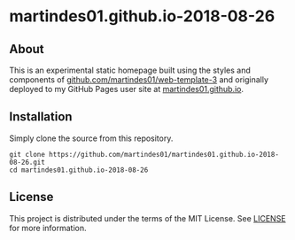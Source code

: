 # martindes01.github.io-2018-08-26

## About

This is an experimental static homepage built using the styles and components of [github.com/martindes01/web-template-3](https://github.com/martindes01/web-template-3) and originally deployed to my GitHub Pages user site at [martindes01.github.io](https://martindes01.github.io).

## Installation

Simply clone the source from this repository.

```shell
git clone https://github.com/martindes01/martindes01.github.io-2018-08-26.git
cd martindes01.github.io-2018-08-26
```

## License

This project is distributed under the terms of the MIT License.
See [LICENSE](LICENSE) for more information.
